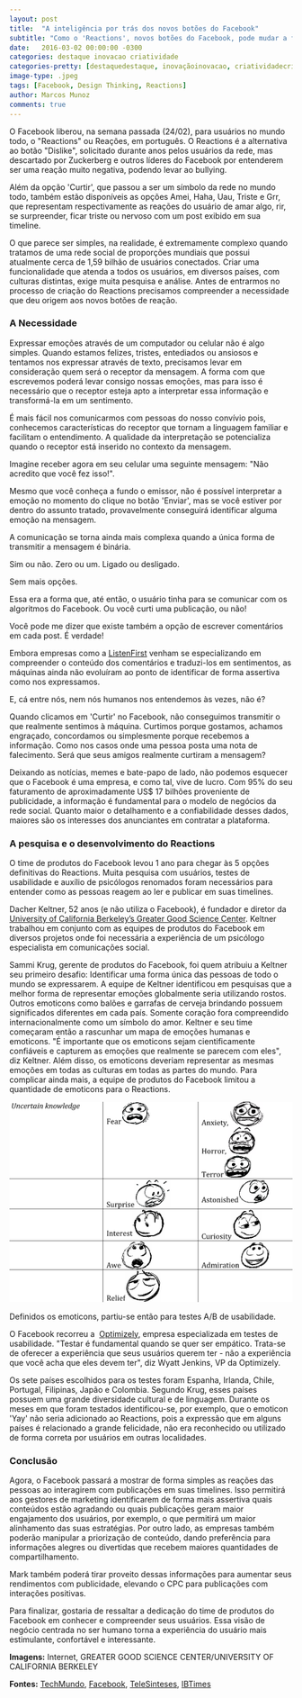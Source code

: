 ```yaml
---
layout: post
title:  "A inteligência por trás dos novos botões do Facebook"
subtitle: "Como o 'Reactions', novos botões do Facebook, pode mudar a forma como vemos nossa timeline."
date:   2016-03-02 00:00:00 -0300
categories: destaque inovacao criatividade
categories-pretty: [destaquedestaque, inovaçãoinovacao, criatividadecriatividade]
image-type: .jpeg
tags: [Facebook, Design Thinking, Reactions]
author: Marcos Munoz
comments: true
---
```

O Facebook liberou, na semana passada  (24/02), para usuários no mundo todo, o "Reactions" ou Reações, em português. O Reactions é a alternativa ao botão "Dislike", solicitado durante anos pelos usuários da rede, mas descartado por Zuckerberg e outros líderes do Facebook por entenderem ser uma reação muito negativa, podendo levar ao bullying.

Além da opção 'Curtir', que passou a ser um símbolo da rede no mundo todo, também estão disponíveis as opções Amei, Haha, Uau, Triste e Grr, que representam respectivamente as reações do usuário de amar algo, rir, se surpreender, ficar triste ou nervoso com um post exibido em sua timeline.

O que parece ser simples, na realidade, é extremamente complexo quando tratamos de uma rede social de proporções mundiais que possui atualmente cerca de 1,59 bilhão de usuários conectados. Criar uma funcionalidade que atenda a todos os usuários, em diversos países, com culturas distintas, exige muita pesquisa e análise. Antes de entrarmos no processo de criação do Reactions precisamos compreender a necessidade que deu origem aos novos botões de reação.


### A Necessidade

Expressar emoções através de um computador ou celular não é algo simples. Quando estamos felizes, tristes, entediados ou ansiosos e tentamos nos expressar através de texto, precisamos levar em consideração quem será o receptor da mensagem. A forma com que escrevemos poderá levar consigo nossas emoções, mas para isso é necessário que o receptor esteja apto a interpretar essa informação e transformá-la em um sentimento.

É mais fácil nos comunicarmos com pessoas do nosso convívio pois, conhecemos características do receptor que tornam a linguagem familiar e facilitam o entendimento. A qualidade da interpretação se potencializa quando o receptor está inserido no contexto da mensagem.

Imagine receber agora em seu celular uma seguinte mensagem: "Não acredito que você fez isso!".

Mesmo que você conheça a fundo o emissor, não é possível interpretar a emoção no momento do clique no botão 'Enviar', mas se você estiver por dentro do assunto tratado, provavelmente conseguirá identificar alguma emoção na mensagem.

A comunicação se torna ainda mais complexa quando a única forma de transmitir a mensagem é binária.

Sim ou não.
Zero ou um.
Ligado ou desligado.

Sem mais opções.

Essa era a forma que, até então, o usuário tinha para se comunicar com os algoritmos do Facebook. Ou você curti uma publicação, ou não!

Você pode me dizer que existe também a opção de escrever comentários em cada post. É verdade!

Embora empresas como a [ListenFirst][listen] venham se especializando em compreender o conteúdo dos comentários e traduzi-los em sentimentos, as máquinas ainda não evoluíram ao ponto de identificar de forma assertiva como nos expressamos.

E, cá entre nós, nem nós humanos nos entendemos às vezes, não é?

Quando clicamos em 'Curtir' no Facebook, não conseguimos transmitir  o que realmente sentimos à máquina. Curtimos porque gostamos, achamos engraçado, concordamos ou simplesmente porque recebemos a informação. Como nos casos onde uma pessoa posta uma nota de falecimento. Será que seus amigos realmente curtiram a mensagem?

Deixando as notícias, memes e bate-papo de lado, não podemos esquecer que o Facebook é uma empresa, e como tal, vive de lucro. Com 95% do seu faturamento de aproximadamente US$ 17 bilhões proveniente de publicidade, a informação é fundamental para o modelo de negócios da rede social. Quanto maior o detalhamento e a confiabilidade desses dados, maiores são os interesses dos anunciantes em contratar a plataforma.


### A pesquisa e o desenvolvimento do Reactions

O time de produtos do Facebook levou 1 ano para chegar às 5 opções definitivas do Reactions. Muita pesquisa com usuários, testes de usabilidade e auxílio de psicólogos renomados foram necessários para entender como as pessoas reagem ao ler e publicar em suas timelines.

Dacher Keltner, 52 anos  (e não utiliza o Facebook),  é fundador e diretor da [University of California Berkeley’s Greater Good Science Center][university]. Keltner trabalhou em conjunto com as equipes de produtos do Facebook em diversos projetos onde foi necessária a experiência de um psicólogo especialista em comunicações social.

Sammi Krug, gerente de produtos do Facebook, foi quem atribuiu a Keltner seu primeiro desafio: Identificar uma forma única das pessoas de todo o mundo se expressarem. A equipe de Keltner identificou em pesquisas que a melhor forma de representar emoções globalmente seria utilizando rostos. Outros emoticons como balões e garrafas de cerveja brindando possuem significados diferentes em cada país. Somente coração fora compreendido internacionalmente como um símbolo do amor. Keltner e seu time começaram então a rascunhar um mapa de emoções humanas e emoticons. "É importante que os emoticons sejam cientificamente confiáveis e capturem as emoções que realmente se parecem com eles", diz Keltner. Além disso, os emoticons deveriam representar as mesmas emoções em todas as culturas em todas as partes do mundo. Para complicar ainda mais, a equipe de produtos do Facebook limitou a quantidade de emoticons para o Reactions.

![A inteligência por trás dos novos botões do Facebook](/assets/img/posts/content/facebook-berkeley.png)


Definidos os emoticons, partiu-se então para testes A/B de usabilidade.

O Facebook recorreu a  [Optimizely][optimizely], empresa especializada em testes de usabilidade. "Testar é fundamental quando se quer ser empático. Trata-se de oferecer a experiência que seus usuários querem ter - não a experiência que você acha que eles devem ter", diz Wyatt Jenkins, VP da Optimizely.

Os sete países escolhidos para os testes foram Espanha, Irlanda, Chile, Portugal, Filipinas, Japão e Colombia. Segundo Krug, esses países possuem uma grande diversidade cultural e de linguagem. Durante os meses em que foram testados identificou-se, por exemplo, que o emoticon 'Yay' não seria adicionado ao Reactions, pois a expressão que em alguns países é relacionado a grande felicidade, não era reconhecido  ou utilizado de forma correta por usuários em outras localidades.


### Conclusão

Agora, o Facebook passará a mostrar de forma simples as reações das pessoas ao interagirem com publicações em suas timelines. Isso permitirá aos gestores de marketing identificarem de forma mais assertiva quais conteúdos estão agradando ou quais publicações geram maior engajamento dos usuários, por exemplo, o que permitirá um maior alinhamento das suas estratégias. Por outro lado, as empresas também poderão manipular a priorização de conteúdo, dando preferência para informações alegres ou divertidas que recebem maiores quantidades de compartilhamento.

Mark também poderá tirar proveito dessas informações para aumentar seus rendimentos com publicidade, elevando o CPC para publicações com interações positivas.

Para finalizar, gostaria de ressaltar a dedicação do time de produtos do Facebook em conhecer e compreender seus usuários. Essa visão de negócio centrada no ser humano torna a experiência do usuário mais estimulante, confortável e interessante.

**Imagens:**
Internet, GREATER GOOD SCIENCE CENTER/UNIVERSITY OF CALIFORNIA BERKELEY

**Fontes:**
[TechMundo][techmundo], [Facebook][facebook], [TeleSinteses][telesinteses], [IBTimes][ibtimes]

[university]:http://greatergood.berkeley.edu/about/people#staff
[optimizely]:https://www.optimizely.com/
[listen]:http://www.listenfirstmedia.com/
[ibtimes]:http://www.ibtimes.com/science-behind-facebooks-new-reactions-why-mark-zuckerberg-said-nay-yay-button-2320847
[telesinteses]:http://www.telesintese.com.br/facebook-vai-abocanhar-65-da-receita-com-publicidade-digital-em-2015/
[facebook]:http://investor.fb.com/results.cfm
[techmundo]:http://www.techtudo.com.br/noticias/noticia/2016/02/zuckerberg-diz-que-reaction-e-o-novo-e-dispensa-nao-curti.html

